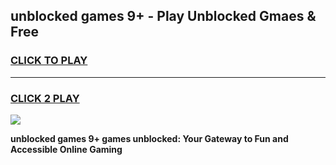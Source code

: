 
## unblocked games 9+ - Play Unblocked Gmaes & Free
<h3>
<a href="https://news.freeplayer.one?title=unblocked_games_9+&ref=16F">CLICK TO PLAY</a></h3>
<hr>

<h3>
<a href="https://news.freeplayer.one?title=unblocked_games_9+&ref=16F">CLICK 2 PLAY</a>
  
</h3>

<a href="https://news.freeplayer.one?title=unblocked_games_9+&ref=16F/"><img src="https://clearcache.store/games.png"></a>


**unblocked games 9+ games unblocked: Your Gateway to Fun and Accessible Online Gaming**
